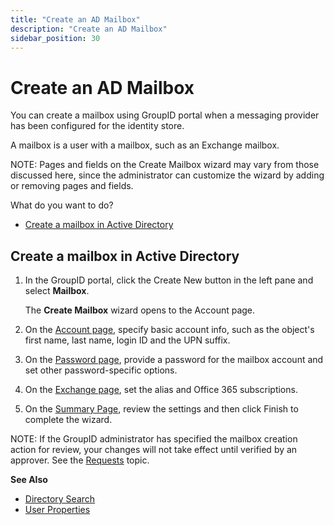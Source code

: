 ```yaml
---
title: "Create an AD Mailbox"
description: "Create an AD Mailbox"
sidebar_position: 30
---
```


# Create an AD Mailbox

You can create a mailbox using GroupID portal when a messaging provider has been configured for the
identity store.

A mailbox is a user with a mailbox, such as an Exchange mailbox.

NOTE: Pages and fields on the Create Mailbox wizard may vary from those discussed here, since the
administrator can customize the wizard by adding or removing pages and fields.

What do you want to do?

- [Create a mailbox in Active Directory](#create-a-mailbox-in-active-directory)

## Create a mailbox in Active Directory

1. In the GroupID portal, click the Create New button in the left pane and select **Mailbox**.

    The **Create Mailbox** wizard opens to the Account page.

2. On the
   [Account page](/docs/directorymanager/11.0/portal/user/create/activedirectory/account.md),
   specify basic account info, such as the object's first name, last name, login ID and the UPN
   suffix.
3. On the
   [Password page](/docs/directorymanager/11.0/portal/user/create/activedirectory/password.md),
   provide a password for the mailbox account and set other password-specific options.
4. On the
   [Exchange page](/docs/directorymanager/11.0/portal/user/create/activedirectory/exchange.md),
   set the alias and Office 365 subscriptions.
5. On the
   [Summary Page](/docs/directorymanager/11.0/portal/user/create/activedirectory/summary.md),
   review the settings and then click Finish to complete the wizard.

NOTE: If the GroupID administrator has specified the mailbox creation action for review, your
changes will not take effect until verified by an approver. See the
[Requests](/docs/directorymanager/11.0/portal/request/overview.md) topic.

**See Also**

- [Directory Search](/docs/directorymanager/11.0/portal/generalfeatures/search.md)
- [User Properties](/docs/directorymanager/11.0/portal/user/properties/overview.md)
